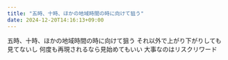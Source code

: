 ```yaml
---
title: "五時、十時、ほかの地域時間の時に向けて狙う"
date: 2024-12-20T14:16:13+09:00
---
```

五時、十時、ほかの地域時間の時に向けて狙う
それ以外で上がり下がりしても見てないし
何度も再現されるなら見始めてもいい
大事なのはリスクリワード
